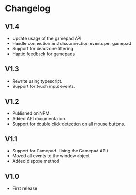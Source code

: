 # Changelog

## V1.4
 - Update usage of the gamepad API
 - Handle connection and disconnection events per gamepad
 - Support for deadzone filtering
 - Haptic feedback for gamepads

## V1.3
 - Rewrite using typescript.
 - Support for touch input events.

## V1.2

- Published on NPM.
- Added API documentation.
- Support for double click detection on all mouse buttons.

## V1.1

- Support for Gamepad (Using the Gamepad API)
- Moved all events to the window object
- Added dispose method

## V1.0

- First release


